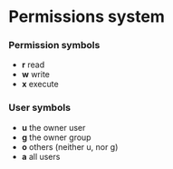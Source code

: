 # Permissions system

### Permission symbols

+ **r** read
+ **w** write
+ **x** execute

### User symbols

+ **u** the owner user
+ **g** the owner group
+ **o** others (neither u, nor g)
+ **a** all users
